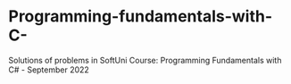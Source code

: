 # Programming-fundamentals-with-C-
Solutions of problems in SoftUni Course: Programming Fundamentals with C# - September 2022

